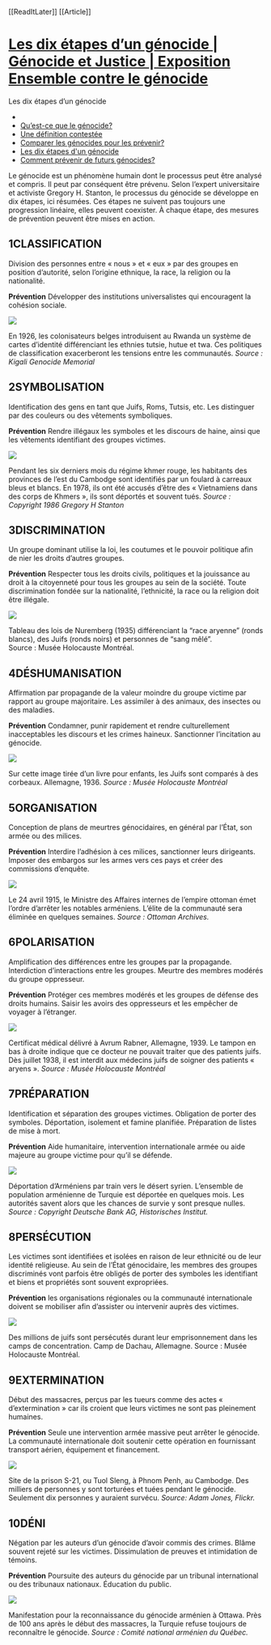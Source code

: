 [[ReadItLater]] [[Article]]

# [Les dix étapes d’un génocide | Génocide et Justice | Exposition Ensemble contre le génocide](https://genocide.mhmc.ca/fr/genocide-etapes)

Les dix étapes d’un génocide

-   [](https://genocide.mhmc.ca/fr/)
-   [Qu’est-ce que le génocide?](https://genocide.mhmc.ca/fr/definition-genocide)
-   [Une définition contestée](https://genocide.mhmc.ca/fr/definition-genocide-contestee)
-   [Comparer les génocides pour les prévenir?](https://genocide.mhmc.ca/fr/genocide-comparaison)
-   [Les dix étapes d'un génocide](https://genocide.mhmc.ca/fr/genocide-etapes)
-   [Comment prévenir de futurs génocides?](https://genocide.mhmc.ca/fr/genocide-prevention)

Le génocide est un phénomène humain dont le processus peut être analysé et compris. Il peut par conséquent être prévenu. Selon l’expert universitaire et activiste Gregory H. Stanton, le processus du génocide se développe en dix étapes, ici résumées. Ces étapes ne suivent pas toujours une progression linéaire, elles peuvent coexister. À chaque étape, des mesures de prévention peuvent être mises en action.

## 1CLASSIFICATION

Division des personnes entre « nous » et « eux » par des groupes en position d’autorité, selon l’origine ethnique, la race, la religion ou la nationalité.

**Prévention** Développer des institutions universalistes qui encouragent la cohésion sociale.

![](ReadItLater%20Inbox/assets/I-G41B_CarteIdentiteRwanda.jpg)

En 1926, les colonisateurs belges introduisent au Rwanda un système de cartes d’identité différenciant les ethnies tutsie, hutue et twa. Ces politiques de classification exacerberont les tensions entre les communautés. *Source : Kigali Genocide Memorial*

## 2SYMBOLISATION

Identification des gens en tant que Juifs, Roms, Tutsis, etc. Les distinguer par des couleurs ou des vêtements symboliques.

**Prévention** Rendre illégaux les symboles et les discours de haine, ainsi que les vêtements identifiant des groupes victimes.

![](ReadItLater%20Inbox/assets/I-G42B_FoulardCambodge.jpg)

Pendant les six derniers mois du régime khmer rouge, les habitants des provinces de l’est du Cambodge sont identifiés par un foulard à carreaux bleus et blancs. En 1978, ils ont été accusés d’être des « Vietnamiens dans des corps de Khmers », ils sont déportés et souvent tués. *Source : Copyright 1986 Gregory H Stanton*

## 3DISCRIMINATION

Un groupe dominant utilise la loi, les coutumes et le pouvoir politique afin de nier les droits d’autres groupes.

**Prévention** Respecter tous les droits civils, politiques et la jouissance au droit à la citoyenneté pour tous les groupes au sein de la société. Toute discrimination fondée sur la nationalité, l’ethnicité, la race ou la religion doit être illégale.

![](ReadItLater%20Inbox/assets/1280px-Nuremberg_laws.jpg)

Tableau des lois de Nuremberg (1935) différenciant la “race aryenne” (ronds blancs), des Juifs (ronds noirs) et personnes de “sang mêlé”.  
Source : Musée Holocauste Montréal.

## 4DÉSHUMANISATION

Affirmation par propagande de la valeur moindre du groupe victime par rapport au groupe majoritaire. Les assimiler à des animaux, des insectes ou des maladies.

**Prévention** Condamner, punir rapidement et rendre culturellement inacceptables les discours et les crimes haineux. Sanctionner l’incitation au génocide.

![](ReadItLater%20Inbox/assets/I-G43A_JuifsetCorbeaux.jpg)

Sur cette image tirée d’un livre pour enfants, les Juifs sont comparés à des corbeaux. Allemagne, 1936. *Source : Musée Holocauste Montréal*

## 5ORGANISATION

Conception de plans de meurtres génocidaires, en général par l’État, son armée ou des milices.

**Prévention** Interdire l’adhésion à ces milices, sanctionner leurs dirigeants. Imposer des embargos sur les armes vers ces pays et créer des commissions d’enquête.

![](ReadItLater%20Inbox/assets/I-G44A_Instruction-Ministre-24-Avril.png)

Le 24 avril 1915, le Ministre des Affaires internes de l’empire ottoman émet l’ordre d’arrêter les notables arméniens. L’élite de la communauté sera éliminée en quelques semaines. *Source : Ottoman Archives.*

## 6POLARISATION

Amplification des différences entre les groupes par la propagande. Interdiction d’interactions entre les groupes. Meurtre des membres modérés du groupe oppresseur.

**Prévention** Protéger ces membres modérés et les groupes de défense des droits humains. Saisir les avoirs des oppresseurs et les empêcher de voyager à l’étranger.

![](ReadItLater%20Inbox/assets/I-G45A_Certificatmedical.jpg)

Certificat médical délivré à Avrum Rabner, Allemagne, 1939. Le tampon en bas à droite indique que ce docteur ne pouvait traiter que des patients juifs. Dès juillet 1938, il est interdit aux médecins juifs de soigner des patients « aryens ». *Source : Musée Holocauste Montréal*

## 7PRÉPARATION

Identification et séparation des groupes victimes. Obligation de porter des symboles. Déportation, isolement et famine planifiée. Préparation de listes de mise à mort.

**Prévention** Aide humanitaire, intervention internationale armée ou aide majeure au groupe victime pour qu’il se défende.

![](ReadItLater%20Inbox/assets/I-G46A_Deportation-Of-The-Armenians.jpg)

Déportation d’Arméniens par train vers le désert syrien. L’ensemble de population arménienne de Turquie est déportée en quelques mois. Les autorités savent alors que les chances de survie y sont presque nulles. *Source : Copyright Deutsche Bank AG, Historisches Institut.*

## 8PERSÉCUTION

Les victimes sont identifiées et isolées en raison de leur ethnicité ou de leur identité religieuse. Au sein de l’État génocidaire, les membres des groupes discriminés vont parfois être obligés de porter des symboles les identifiant et biens et propriétés sont souvent expropriées.

**Prévention** les organisations régionales ou la communauté internationale doivent se mobiliser afin d’assister ou intervenir auprès des victimes.

![](ReadItLater%20Inbox/assets/2003-02-1211.jpg)

Des millions de juifs sont persécutés durant leur emprisonnement dans les camps de concentration. Camp de Dachau, Allemagne. Source : Musée Holocauste Montréal.

## 9EXTERMINATION

Début des massacres, perçus par les tueurs comme des actes « d’extermination » car ils croient que leurs victimes ne sont pas pleinement humaines.

**Prévention** Seule une intervention armée massive peut arrêter le génocide. La communauté internationale doit soutenir cette opération en fournissant transport aérien, équipement et financement.

![](ReadItLater%20Inbox/assets/I-G47A_TuolSleng.jpg)

Site de la prison S-21, ou Tuol Sleng, à Phnom Penh, au Cambodge. Des milliers de personnes y sont torturées et tuées pendant le génocide. Seulement dix personnes y auraient survécu. *Source: Adam Jones, Flickr.*

## 10DÉNI

Négation par les auteurs d’un génocide d’avoir commis des crimes. Blâme souvent rejeté sur les victimes. Dissimulation de preuves et intimidation de témoins.

**Prévention** Poursuite des auteurs du génocide par un tribunal international ou des tribunaux nationaux. Éducation du public.

![](ReadItLater%20Inbox/assets/I-G48B_ManifestationOttawa.jpg)

Manifestation pour la reconnaissance du génocide arménien à Ottawa. Près de 100 ans après le début des massacres, la Turquie refuse toujours de reconnaître le génocide. *Source : Comité national arménien du Québec.*